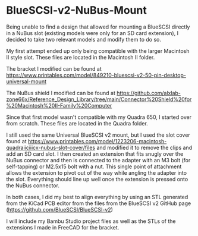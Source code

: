 # BlueSCSI-v2-NuBus-Mount

Being unable to find a design that allowed for mounting a BlueSCSI directly in a NuBus slot (existing models were only for an SD card extension), I decided to take two relevant models and modify them to do so.

My first attempt ended up only being compatible with the larger Macintosh II style slot. These files are located in the Macintosh II folder.

The bracket I modified can be found at https://www.printables.com/model/849210-bluescsi-v2-50-pin-desktop-universal-mount

The NuBus shield I modified can be found at https://github.com/alxlab-zone66x/Reference_Design_Library/tree/main/Connector%20Shield%20for%20Macintosh%20II-Family%20Computer

Since that first model wasn't compatible with my Quadra 650, I started over from scratch. These files are located in the Quadra folder.

I still used the same Universal BlueSCSI v2 mount, but I used the slot cover found at https://www.printables.com/model/1223206-macintosh-quadraiiciiicx-nubus-slot-cover/files and modified it to remove the clips and add an SD card slot. I then created an extension that fits snugly over the NuBus connector and then is connected to the adapter with an M3 bolt (for self-tapping) or M2.5x15 bolt with a nut. This single point of attachment allows the extension to pivot out of the way while angling the adapter into the slot. Everything should line up well once the extension is pressed onto the NuBus connector.

In both cases, I did my best to align everything by using an STL generated from the KiCad PCB editor from the files from the BlueSCSI v2 GitHub page (https://github.com/BlueSCSI/BlueSCSI-v2)

I will include my Bambu Studio project files as well as the STLs of the extensions I made in FreeCAD for the bracket.

